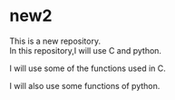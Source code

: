 # new2
This is a new repository.
<br>
In this repository,I will use C and python.
<p> I will use some of the functions used in C. </p>
<p> I will also use some functions of python. </p>
